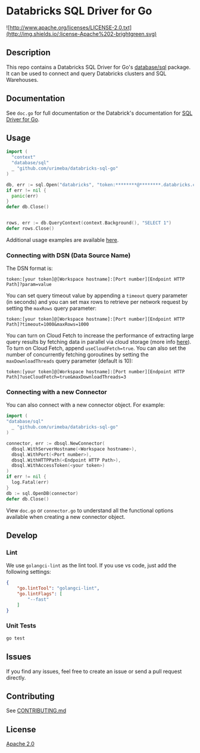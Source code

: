 # Databricks SQL Driver for Go


![http://www.apache.org/licenses/LICENSE-2.0.txt](http://img.shields.io/:license-Apache%202-brightgreen.svg)

## Description

This repo contains a Databricks SQL Driver for Go's [database/sql](https://golang.org/pkg/database/sql) package. It can be used to connect and query Databricks clusters and SQL Warehouses.

## Documentation

See `doc.go` for full documentation or the Databrick's documentation for [SQL Driver for Go](https://docs.databricks.com/dev-tools/go-sql-driver.html).

## Usage

```go
import (
  "context"
  "database/sql"
  _ "github.com/urimeba/databricks-sql-go"
)

db, err := sql.Open("databricks", "token:********@********.databricks.com:443/sql/1.0/endpoints/********")
if err != nil {
  panic(err)
}
defer db.Close()


rows, err := db.QueryContext(context.Background(), "SELECT 1")
defer rows.Close()
```

Additional usage examples are available [here](https://github.com/urimeba/databricks-sql-go/tree/main/examples).

### Connecting with DSN (Data Source Name)

The DSN format is:

```
token:[your token]@[Workspace hostname]:[Port number][Endpoint HTTP Path]?param=value
```

You can set query timeout value by appending a `timeout` query parameter (in seconds) and you can set max rows to retrieve per network request by setting the `maxRows` query parameter:

```
token:[your token]@[Workspace hostname]:[Port number][Endpoint HTTP Path]?timeout=1000&maxRows=1000
```
You can turn on Cloud Fetch to increase the performance of extracting large query results by fetching data in parallel via cloud storage (more info [here](https://www.databricks.com/blog/2021/08/11/how-we-achieved-high-bandwidth-connectivity-with-bi-tools.html)). To turn on Cloud Fetch, append `useCloudFetch=true`. You can also set the number of concurrently fetching goroutines by setting the `maxDownloadThreads` query parameter (default is 10):
```
token:[your token]@[Workspace hostname]:[Port number][Endpoint HTTP Path]?useCloudFetch=true&maxDownloadThreads=3
```

### Connecting with a new Connector

You can also connect with a new connector object. For example:

```go
import (
"database/sql"
  _ "github.com/urimeba/databricks-sql-go"
)

connector, err := dbsql.NewConnector(
  dbsql.WithServerHostname(<Workspace hostname>),
  dbsql.WithPort(<Port number>),
  dbsql.WithHTTPPath(<Endpoint HTTP Path>),
  dbsql.WithAccessToken(<your token>)
)
if err != nil {
  log.Fatal(err)
}
db := sql.OpenDB(connector)
defer db.Close()
```

View `doc.go` or `connector.go` to understand all the functional options available when creating a new connector object.

## Develop

### Lint
We use `golangci-lint` as the lint tool. If you use vs code, just add the following settings:
``` json
{
    "go.lintTool": "golangci-lint",
    "go.lintFlags": [
        "--fast"
    ]
}
```
### Unit Tests

```bash
go test
```

## Issues

If you find any issues, feel free to create an issue or send a pull request directly.

## Contributing

See [CONTRIBUTING.md](CONTRIBUTING.md)

## License

[Apache 2.0](https://github.com/urimeba/databricks-sql-go/blob/main/LICENSE)
